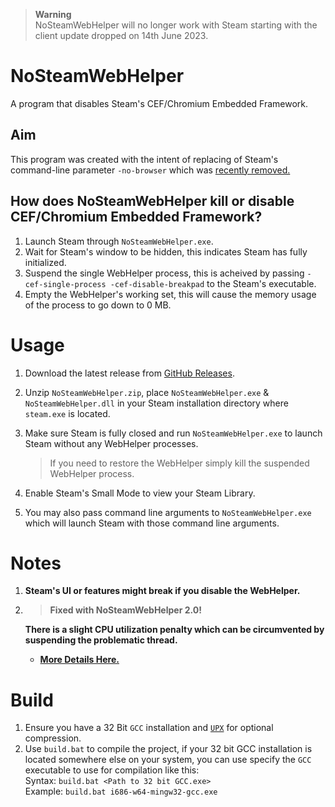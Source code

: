 > **Warning**  
> NoSteamWebHelper will no longer work with Steam starting with the client update dropped on 14th June 2023.
> 
# NoSteamWebHelper
 A program that disables Steam's CEF/Chromium Embedded Framework.


## Aim
This program was created with the intent of replacing of Steam's command-line parameter `-no-browser` which was [recently removed.](https://steamcommunity.com/groups/SteamClientBeta/discussions/3/3710433479207750727/?ctp=42)


## How does NoSteamWebHelper kill or disable CEF/Chromium Embedded Framework? 

1. Launch Steam through `NoSteamWebHelper.exe`.
2. Wait for Steam's window to be hidden, this indicates Steam has fully initialized.
3. Suspend the single WebHelper process, this is acheived by passing `-cef-single-process -cef-disable-breakpad` to the Steam's executable.
4. Empty the WebHelper's working set, this will cause the memory usage of the process to go down to 0 MB.

# Usage
1. Download the latest release from [GitHub Releases](https://github.com/Aetopia/NoSteamWebHelper/releases).

2. Unzip `NoSteamWebHelper.zip`, place `NoSteamWebHelper.exe` & `NoSteamWebHelper.dll` in your Steam installation directory where `steam.exe` is located.

3. Make sure Steam is fully closed and run `NoSteamWebHelper.exe` to launch Steam without any WebHelper processes.
    > If you need to restore the WebHelper simply kill the suspended WebHelper process.

4. Enable Steam's Small Mode to view your Steam Library.

5. You may also pass command line arguments to `NoSteamWebHelper.exe` which will launch Steam with those command line arguments.

# Notes
1. **Steam's UI or features might break if you disable the WebHelper.**
2. > **Fixed with NoSteamWebHelper 2.0!**

    **There is a slight CPU utilization penalty which can be circumvented by suspending the problematic thread.**
    - **[More Details Here.](https://gist.github.com/amitxv/0c454ba09a2feb3dd38f29c333f68c04?permalink_comment_id=4460606#gistcomment-4460606)**


# Build
1. Ensure you have a 32 Bit `GCC` installation and [`UPX`](https://upx.github.io/) for optional compression.
2. Use `build.bat` to compile the project, if your 32 bit GCC installation is located somewhere else on your system, you can use specify the `GCC` executable to use for compilation like this:   
    Syntax: `build.bat <Path to 32 bit GCC.exe>`         
    Example: `build.bat i686-w64-mingw32-gcc.exe`
